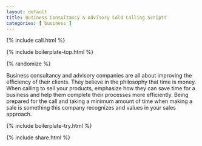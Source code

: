 ```yaml
---
layout: default
title: Business Consultancy & Advisory Cold Calling Scripts
categories: [ business ]
---
```


{% include call.html %}

{% include boilerplate-top.html %}


{% randomize %}

Business consultancy and advisory companies are all about improving the efficiency of their clients. They believe in the philosophy that time is money. When calling to sell your products, emphasize how they can save time for a business and help them complete their processes more efficiently. Being prepared for the call and taking a minimum amount of time when making a sale is something this company recognizes and values in your sales approach.

{% include boilerplate-try.html %}

{% include share.html %}
